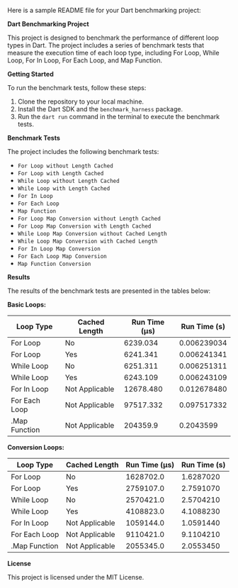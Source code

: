 Here is a sample README file for your Dart benchmarking project:

**Dart Benchmarking Project**

This project is designed to benchmark the performance of different loop types in Dart. The project includes a series of benchmark tests that measure the execution time of each loop type, including For Loop, While Loop, For In Loop, For Each Loop, and Map Function.

**Getting Started**

To run the benchmark tests, follow these steps:

1. Clone the repository to your local machine.
2. Install the Dart SDK and the `benchmark_harness` package.
3. Run the `dart run` command in the terminal to execute the benchmark tests.

**Benchmark Tests**

The project includes the following benchmark tests:

* `For Loop without Length Cached`
* `For Loop with Length Cached`
* `While Loop without Length Cached`
* `While Loop with Length Cached`
* `For In Loop`
* `For Each Loop`
* `Map Function`
* `For Loop Map Conversion without Length Cached`
* `For Loop Map Conversion with Length Cached`
* `While Loop Map Conversion without Cached Length`
* `While Loop Map Conversion with Cached Length`
* `For In Loop Map Conversion`
* `For Each Loop Map Conversion`
* `Map Function Conversion`

**Results**

The results of the benchmark tests are presented in the tables below:

**Basic Loops:**

| Loop Type | Cached Length | Run Time (μs) | Run Time (s) |
| --- | --- | --- | --- |
| For Loop | No | 6239.034 | 0.006239034 |
| For Loop | Yes | 6241.341 | 0.006241341 |
| While Loop | No | 6251.311 | 0.006251311 |
| While Loop | Yes | 6243.109 | 0.006243109 |
| For In Loop | Not Applicable | 12678.480 | 0.012678480 |
| For Each Loop | Not Applicable | 97517.332 | 0.097517332 |
|.Map Function | Not Applicable | 204359.9 | 0.2043599 |

**Conversion Loops:**

| Loop Type | Cached Length | Run Time (μs) | Run Time (s) |
| --- | --- | --- | --- |
| For Loop | No | 1628702.0 | 1.6287020 |
| For Loop | Yes | 2759107.0 | 2.7591070 |
| While Loop | No | 2570421.0 | 2.5704210 |
| While Loop | Yes | 4108823.0 | 4.1088230 |
| For In Loop | Not Applicable | 1059144.0 | 1.0591440 |
| For Each Loop | Not Applicable | 9110421.0 | 9.1104210 |
|.Map Function | Not Applicable | 2055345.0 | 2.0553450 |

**License**

This project is licensed under the MIT License.
